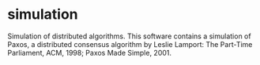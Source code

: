# simulation
Simulation of distributed algorithms.
This software contains a simulation of Paxos, a distributed consensus algorithm by Leslie Lamport: The Part-Time Parliament, ACM, 1998; Paxos Made Simple, 2001.
